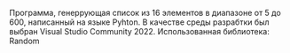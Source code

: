 Программа, генеррующая список из 16 элементов в диапазоне от 5 до 600, написанный на языке Pyhton. 
В качестве среды разрабтки был выбран Visual Studio Community 2022. Использованная библиотека: Random
